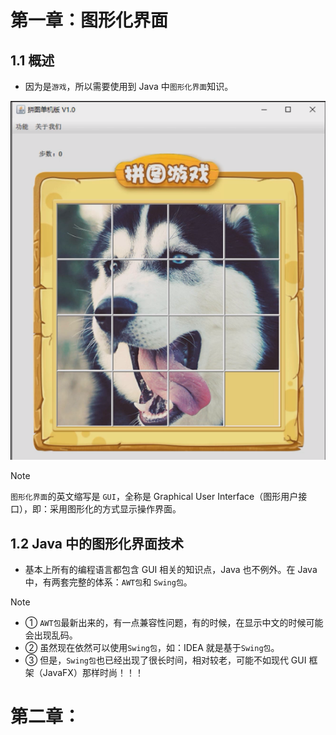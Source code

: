 # 第一章：图形化界面

## 1.1 概述

* 因为是`游戏`，所以需要使用到 Java 中`图形化界面`知识。

![](./assets/image-20250413072158207.png)

> [!NOTE]
>
> `图形化界面`的英文缩写是 `GUI`，全称是 Graphical User Interface（图形用户接口），即：采用图形化的方式显示操作界面。

## 1.2 Java 中的图形化界面技术

* 基本上所有的编程语言都包含 GUI 相关的知识点，Java 也不例外。在 Java 中，有两套完整的体系：`AWT包`和 `Swing包`。

> [!NOTE]
>
> * ① `AWT包`最新出来的，有一点兼容性问题，有的时候，在显示中文的时候可能会出现乱码。
> * ② 虽然现在依然可以使用`Swing包`，如：IDEA 就是基于`Swing包`。
> * ③ 但是，`Swing包`也已经出现了很长时间，相对较老，可能不如现代 GUI 框架（JavaFX）那样时尚！！！





# 第二章：